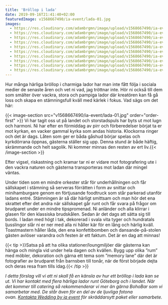 ```yaml
---
title: 'Bröllop i lada'
date: 2019-09-16T21:41:40+02:00
featuredImage: v1568667490/ia-event/lada-01.jpg
images:
  - https://res.cloudinary.com/adambrgmn/image/upload/v1568667490/ia-event/lada-01.jpg
  - https://res.cloudinary.com/adambrgmn/image/upload/v1568667490/ia-event/lada-02.jpg
  - https://res.cloudinary.com/adambrgmn/image/upload/v1568667490/ia-event/lada-03.jpg
  - https://res.cloudinary.com/adambrgmn/image/upload/v1568667490/ia-event/lada-04.jpg
  - https://res.cloudinary.com/adambrgmn/image/upload/v1568667490/ia-event/lada-05.jpg
  - https://res.cloudinary.com/adambrgmn/image/upload/v1568667490/ia-event/lada-06.jpg
  - https://res.cloudinary.com/adambrgmn/image/upload/v1568667490/ia-event/lada-07.jpg
  - https://res.cloudinary.com/adambrgmn/image/upload/v1568667490/ia-event/lada-08.jpg
  - https://res.cloudinary.com/adambrgmn/image/upload/v1568667490/ia-event/lada-09.jpg
  - https://res.cloudinary.com/adambrgmn/image/upload/v1568667490/ia-event/lada-10.jpg
---
```


Hur många härliga bröllop i charmiga lador har man inte fått följa i sociala
medier de senaste åren och vet ni vad, jag tröttnar inte. Hör ni också till dem
som smälter över vackra, stora och pampiga lador där kreatören kan få gå loss
och skapa en stämningsfull kväll med kärlek i fokus. Vad sägs om det här:

{{< image-section src="v1568667490/ia-event/lada-01.jpg" order="order-first" >}}
Vi har tagit oss ut på landet och storstadspuls har byts ut mot lugn och
harmoni. Ni har efter en förmiddag av pirr och förberedelser börjat ta er mot
kyrkan, en vacker gammal kyrka som andas historia. Klockorna ringer och det är
dags. Låten som ger er båda gåshud börjar spelas och kyrkdörrana öppnas,
gästerna ställer sig upp. Denna stund är både häftig, skrämmande och helt
sagolik. Ni kommer minnas den resten av ert liv.{{< /image-section >}}

Efter vigsel, riskastning och kramar tar ni er vidare mot fotografering ute i
den vackra naturen och gästerna transporteras mot ladan där mingel väntas.

Under tiden som en mindre orkester står för underhållningen och får sällskapet i
stämning så serveras förrätten i form av snittar och minihamburgare genom en
förtjusande foodtruck som står parkerad utanför ladans entré. Stämningen är så
där härligt smittsam och man hör det ena skrattet efter det andra när sällskapet
går runt och får svara på frågor om brudparet under en mindre tipspromenad. Ni
anländer och alla klirrar i glasen för den klassiska brudskålen. Sedan är det
dags att sätta sig till bords. I ladan med högt i tak, dekorerad i svala vita
tyger och hundratals ljusslingor slår ni er ner med alla ni håller kär för en
lång och härlig kväll. Toastmastern håller låda, den ena konfettibomben och
dansande-på-stolen gästen avlöser varandra och festen är ett faktum. Det är en
dag att minnas!

{{< tip >}}Satsa på att ha olika stationer/loungmiljöer där gästerna kan hänga
och mingla vid under hela dagen och kvällen. Bygg upp olika ”rum” med möbler,
dekoration och gärna ett tema som ”memory lane” där det är fotografier av
brudparet från barnsben till tonår, när de först började dejta och deras resa
fram tills idag.{{< /tip >}}

_I detta förslag vill vi att ni skall få en känsla av hur ett bröllop i lada kan
se ut. Vi har kontakt med flera härliga lador runt Göteborg och i landet. När
det kommer till catering så rekommenderar vi mer än gärna BohoBar som vi
samarbetar med. De står även för en del av de ljuvliga fotona
ovan. [Kontakta Wedding by ia event](/kontakt) för skräddarsytt paket eller
samarbete._
